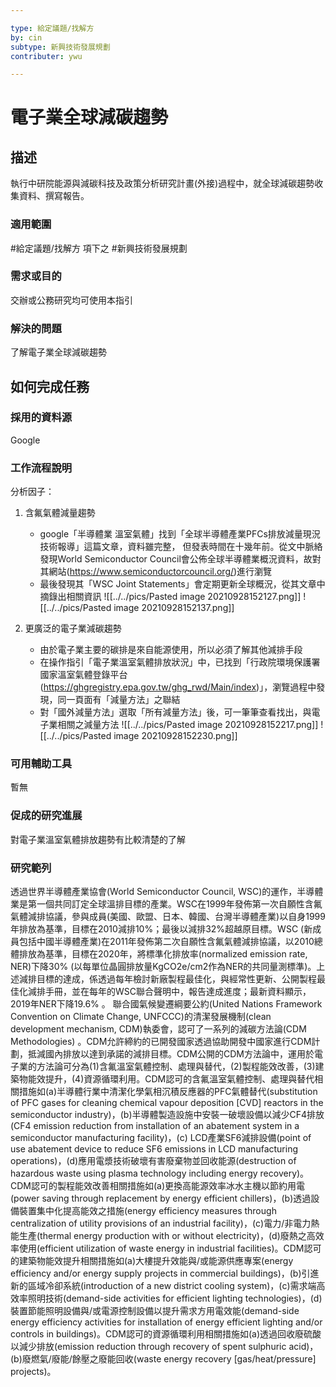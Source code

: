 ```yaml
---

type: 給定議題/找解方
by: cin
subtype: 新興技術發展規劃
contributer: ywu

---
```


# 電子業全球減碳趨勢

## 描述
執行中研院能源與減碳科技及政策分析研究計畫(外接)過程中，就全球減碳趨勢收集資料、撰寫報告。

### 適用範圍
#給定議題/找解方  項下之 #新興技術發展規劃 

### 需求或目的
交辦或公務研究均可使用本指引

### 解決的問題
了解電子業全球減碳趨勢

## 如何完成任務
### 採用的資料源
Google

### 工作流程說明
分析因子：


1. 含氟氣體減量趨勢
      -	google「半導體業 溫室氣體」找到「全球半導體產業PFCs排放減量現況技術報導」這篇文章，資料雖完整， 但發表時間在十幾年前。從文中脈絡發現World Semiconductor Council會公佈全球半導體業概況資料，故對其網站(https://www.semiconductorcouncil.org/)進行瀏覽
      -	最後發現其「WSC Joint Statements」會定期更新全球概況，從其文章中摘錄出相關資訊
      ![[../../pics/Pasted image 20210928152127.png]]
	  ![[../../pics/Pasted image 20210928152137.png]]

2. 更廣泛的電子業減碳趨勢
      -	由於電子業主要的碳排是來自能源使用，所以必須了解其他減排手段
      -	在操作指引「電子業溫室氣體排放狀況」中，已找到「行政院環境保護署國家溫室氣體登錄平台(https://ghgregistry.epa.gov.tw/ghg_rwd/Main/index)」，瀏覽過程中發現，同一頁面有「減量方法」之聯結
      -	對「國外減量方法」選取「所有減量方法」後，可一筆筆查看找出，與電子業相關之減量方法
      ![[../../pics/Pasted image 20210928152217.png]]
      ![[../../pics/Pasted image 20210928152230.png]]

### 可用輔助工具
暫無

### 促成的研究進展
對電子業溫室氣體排放趨勢有比較清楚的了解

### 研究範列
透過世界半導體產業協會(World Semiconductor Council, WSC)的運作，半導體業是第一個共同訂定全球溫排目標的產業。WSC在1999年發佈第一次自願性含氟氣體減排協議，參與成員(美國、歐盟、日本、韓國、台灣半導體產業)以自身1999年排放為基準，目標在2010減排10%；最後以減排32%超越原目標。WSC (新成員包括中國半導體產業)在2011年發佈第二次自願性含氟氣體減排協議，以2010總體排放為基準，目標在2020年，將標準化排放率(normalized emission rate, NER)下降30% (以每單位晶圓排放量KgCO2e/cm2作為NER的共同量測標準)。上述減排目標的達成，係透過每年檢討新廠製程最佳化，與經常性更新、公開製程最佳化減排手冊，並在每年的WSC聯合聲明中，報告達成進度；最新資料顯示，2019年NER下降19.6% 。
聯合國氣候變遷綱要公約(United Nations Framework Convention on Climate Change, UNFCCC)的清潔發展機制(clean development mechanism, CDM)執委會，認可了一系列的減碳方法論(CDM Methodologies) 。CDM允許締約的已開發國家透過協助開發中國家進行CDM計劃，抵減國內排放以達到承諾的減排目標。CDM公開的CDM方法論中，運用於電子業的方法論可分為(1)含氟溫室氣體控制、處理與替代，(2)製程能效改善，(3)建築物能效提升，(4)資源循環利用。CDM認可的含氟溫室氣體控制、處理與替代相關措施如(a)半導體行業中清潔化學氣相沉積反應器的PFC氣體替代(substitution of PFC gases for cleaning chemical vapour deposition [CVD] reactors in the semiconductor industry)，(b)半導體製造設施中安裝一破壞設備以減少CF4排放(CF4 emission reduction from installation of an abatement system in a semiconductor manufacturing facility)，(c) LCD產業SF6減排設備(point of use abatement device to reduce SF6 emissions in LCD manufacturing operations)，(d)應用電漿技術破壞有害廢棄物並回收能源(destruction of hazardous waste using plasma technology including energy recovery)。CDM認可的製程能效改善相關措施如(a)更換高能源效率冰水主機以節約用電(power saving through replacement by energy efficient chillers)，(b)透過設備裝置集中化提高能效之措施(energy efficiency measures through centralization of utility provisions of an industrial facility)，(c)電力/非電力熱能生產(thermal energy production with or without electricity)，(d)廢熱之高效率使用(efficient utilization of waste energy in industrial facilities)。CDM認可的建築物能效提升相關措施如(a)大樓提升效能與/或能源供應專案(energy efficiency and/or energy supply projects in commercial buildings)，(b)引進新的區域冷卻系統(introduction of a new district cooling system)，(c)需求端高效率照明技術(demand-side activities for efficient lighting technologies)，(d)裝置節能照明設備與/或電源控制設備以提升需求方用電效能(demand-side energy efficiency activities for installation of energy efficient lighting and/or controls in buildings)。CDM認可的資源循環利用相關措施如(a)透過回收廢硫酸以減少排放(emission reduction through recovery of spent sulphuric acid)，(b)廢燃氣/廢能/餘壓之廢能回收(waste energy recovery [gas/heat/pressure] projects)。

